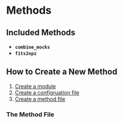 # Methods


## Included Methods
* **`combine_mocks`**
* **`fits2npz`**

## How to Create a New Method

1. [Create a module]()
2. [Create a configruation file]()
3. [Create a method file](#the-method-file)

### The Method File
